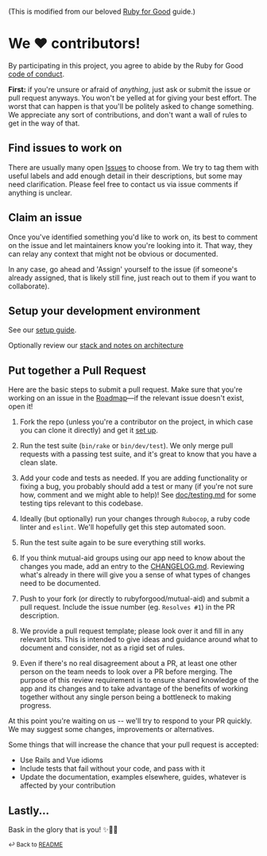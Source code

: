 (This is modified from our beloved [Ruby for Good](https://www.rubyforgood.org) guide.)

# We ♥ contributors!
By participating in this project, you agree to abide by the Ruby for Good [code of conduct](https://github.com/rubyforgood/code-of-conduct).

**First:** if you're unsure or afraid of *anything*, just ask or submit the issue or pull request anyways. You won't be yelled at for giving your best effort. The worst that can happen is that you'll be politely asked to change something. We appreciate any sort of contributions, and don't want a wall of rules to get in the way of that.

## Find issues to work on
There are usually many open [Issues](https://github.com/rubyforgood/mutual-aid/issues) to choose from. We try to tag them with useful labels and add enough detail in their descriptions, but some may need clarification. Please feel free to contact us via issue comments if anything is unclear.

## Claim an issue
Once you've identified something you'd like to work on, its best to comment on the issue and let maintainers know you're looking into it. That way, they can relay any context that might not be obvious or documented.

In any case, go ahead and 'Assign' yourself to the issue (if someone's already assigned, that is likely still fine, just reach out to them if you want to collaborate).

## Setup your development environment
See our [setup guide](setup.md).

Optionally review our [stack and notes on architecture](doc/architecture.md)

## Put together a Pull Request

Here are the basic steps to submit a pull request. Make sure that you're working on an issue in the [Roadmap]—if the relevant issue doesn't exist, open it!

1. Fork the repo (unless you're a contributor on the project, in which case you can clone it directly) and get it [set up](setup.md).

1. Run the test suite (`bin/rake` or `bin/dev/test`). We only merge pull requests with a passing test suite, and it's great to know that you have a clean slate.

1. Add your code and tests as needed. If you are adding functionality or fixing a bug, you probably should add a test or many (if you're not sure how, comment and we might able to help)! See [doc/testing.md](testing.md) for some testing tips relevant to this codebase.

1. Ideally (but optionally) run your changes through `Rubocop`, a ruby code linter and `eslint`. We'll hopefully get this step automated soon.

1. Run the test suite again to be sure everything still works.

1. If you think mutual-aid groups using our app need to know about the changes you made, add an entry to the [CHANGELOG.md](/CHANGELOG.md). Reviewing what's already in there will give you a sense of what types of changes need to be documented.

1. Push to your fork (or directly to rubyforgood/mutual-aid) and submit a pull request. Include the issue number (eg. `Resolves #1`) in the PR description.

1. We provide a pull request template; please look over it and fill in any relevant bits. This is intended to give ideas and guidance around what to document and consider, not as a rigid set of rules.

1. Even if there's no real disagreement about a PR, at least one other person on the team needs to look over a PR before merging. The purpose of this review requirement is to ensure shared knowledge of the app and its changes and to take advantage of the benefits of working together without any single person being a bottleneck to making progress.

At this point you're waiting on us -- we'll try to respond to your PR quickly. We may suggest some changes, improvements or alternatives.

Some things that will increase the chance that your pull request is accepted:

* Use Rails and Vue idioms
* Include tests that fail without your code, and pass with it
* Update the documentation, examples elsewhere, guides, whatever is affected by your contribution

## Lastly...
Bask in the glory that is you! ✨🙏🏾


<sub>↩ Back to [README](/README.md)</sub>

[Roadmap]: https://github.com/rubyforgood/mutual-aid/projects/4
